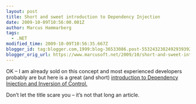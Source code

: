 ```yaml
---
layout: post
title: Short and sweet introduction to Dependency Injection
date: 2009-10-09T10:56:00.001Z
author: Marcus Hammarberg
tags:
  - .NET
modified_time: 2009-10-09T10:56:35.667Z
blogger_id: tag:blogger.com,1999:blog-36533086.post-5532432382492939392
blogger_orig_url: https://www.marcusoft.net/2009/10/short-and-sweet-introduction-to.html
---
```


OK – I am already sold on this concept and most experienced developers
probably are but here is a great (and short) <a
href="http://blog.wekeroad.com/smackdown/200-page-manual-on-inversion-of-control-plus-or-minus-199/"
target="_blank">introduction to Dependency Injection and Inversion of
Control.</a>

Don’t let the title scare you – it’s not that long an article.
